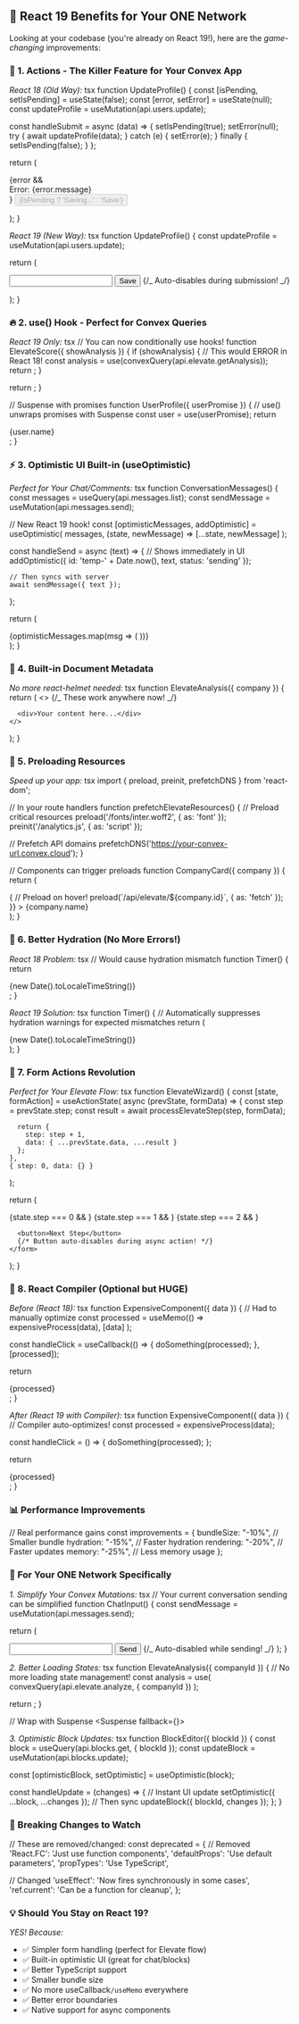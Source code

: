 ## 🚀 React 19 Benefits for Your ONE Network

Looking at your codebase (you're already on React 19!), here are the _game-changing_ improvements:

### 🎯 1. Actions - The Killer Feature for Your Convex App

_React 18 (Old Way):_
tsx
function UpdateProfile() {
const [isPending, setIsPending] = useState(false);
const [error, setError] = useState(null);
const updateProfile = useMutation(api.users.update);

const handleSubmit = async (data) => {
setIsPending(true);
setError(null);
try {
await updateProfile(data);
} catch (e) {
setError(e);
} finally {
setIsPending(false);
}
};

return (
<form onSubmit={handleSubmit}>
{error && <div>Error: {error.message}</div>}
<button disabled={isPending}>
{isPending ? 'Saving...' : 'Save'}
</button>
</form>
);
}

_React 19 (New Way):_
tsx
function UpdateProfile() {
const updateProfile = useMutation(api.users.update);

return (
<form action={updateProfile}>
<input name="name" />
<button>Save</button> {/_ Auto-disables during submission! _/}
</form>
);
}

### 🔥 2. use() Hook - Perfect for Convex Queries

_React 19 Only:_
tsx
// You can now conditionally use hooks!
function ElevateScore({ showAnalysis }) {
if (showAnalysis) {
// This would ERROR in React 18!
const analysis = use(convexQuery(api.elevate.getAnalysis));
return <AnalysisView data={analysis} />;
}

return <BasicView />;
}

// Suspense with promises
function UserProfile({ userPromise }) {
// use() unwraps promises with Suspense
const user = use(userPromise);
return <div>{user.name}</div>;
}

### ⚡ 3. Optimistic UI Built-in (useOptimistic)

_Perfect for Your Chat/Comments:_
tsx
function ConversationMessages() {
const messages = useQuery(api.messages.list);
const sendMessage = useMutation(api.messages.send);

// New React 19 hook!
const [optimisticMessages, addOptimistic] = useOptimistic(
messages,
(state, newMessage) => [...state, newMessage]
);

const handleSend = async (text) => {
// Shows immediately in UI
addOptimistic({
id: 'temp-' + Date.now(),
text,
status: 'sending'
});

    // Then syncs with server
    await sendMessage({ text });

};

return (
<div>
{optimisticMessages.map(msg => (
<Message key={msg.id} {...msg} />
))}
</div>
);
}

### 🎨 4. Built-in Document Metadata

_No more react-helmet needed:_
tsx
function ElevateAnalysis({ company }) {
return (
<>
{/_ These work anywhere now! _/}
<title>{company} - Elevate Score | ONE Network</title>
<meta name="description" content={`AI analysis of ${company}`} />
<link rel="canonical" href={`/elevate/${company}`} />

      <div>Your content here...</div>
    </>

);
}

### 🚄 5. Preloading Resources

_Speed up your app:_
tsx
import { preload, preinit, prefetchDNS } from 'react-dom';

// In your route handlers
function prefetchElevateResources() {
// Preload critical resources
preload('/fonts/inter.woff2', { as: 'font' });
preinit('/analytics.js', { as: 'script' });

// Prefetch API domains
prefetchDNS('https://your-convex-url.convex.cloud');
}

// Components can trigger preloads
function CompanyCard({ company }) {
return (
<div
onMouseEnter={() => {
// Preload on hover!
preload(`/api/elevate/${company.id}`, { as: 'fetch' });
}} >
{company.name}
</div>
);
}

### 🔄 6. Better Hydration (No More Errors!)

_React 18 Problem:_
tsx
// Would cause hydration mismatch
function Timer() {
return <div>{new Date().toLocaleTimeString()}</div>;
}

_React 19 Solution:_
tsx
function Timer() {
// Automatically suppresses hydration warnings for expected mismatches
return (
<div suppressHydrationWarning>
{new Date().toLocaleTimeString()}
</div>
);
}

### 📝 7. Form Actions Revolution

_Perfect for Your Elevate Flow:_
tsx
function ElevateWizard() {
const [state, formAction] = useActionState(
async (prevState, formData) => {
const step = prevState.step;
const result = await processElevateStep(step, formData);

      return {
        step: step + 1,
        data: { ...prevState.data, ...result }
      };
    },
    { step: 0, data: {} }

);

return (
<form action={formAction}>
{state.step === 0 && <CompanyInfo />}
{state.step === 1 && <MarketAnalysis />}
{state.step === 2 && <CustomerAvatar />}

      <button>Next Step</button>
      {/* Button auto-disables during async action! */}
    </form>

);
}

### 🧠 8. React Compiler (Optional but HUGE)

_Before (React 18):_
tsx
function ExpensiveComponent({ data }) {
// Had to manually optimize
const processed = useMemo(() =>
expensiveProcess(data), [data]
);

const handleClick = useCallback(() => {
doSomething(processed);
}, [processed]);

return <div onClick={handleClick}>{processed}</div>;
}

_After (React 19 with Compiler):_
tsx
function ExpensiveComponent({ data }) {
// Compiler auto-optimizes!
const processed = expensiveProcess(data);

const handleClick = () => {
doSomething(processed);
};

return <div onClick={handleClick}>{processed}</div>;
}

### 📊 Performance Improvements

// Real performance gains
const improvements = {
bundleSize: "-10%", // Smaller bundle
hydration: "-15%", // Faster hydration
rendering: "-20%", // Faster updates
memory: "-25%", // Less memory usage
};

### 🎯 For Your ONE Network Specifically

_1. Simplify Your Convex Mutations:_
tsx
// Your current conversation sending can be simplified
function ChatInput() {
const sendMessage = useMutation(api.messages.send);

return (
<form action={sendMessage}>
<input name="content" />
<button>Send</button> {/_ Auto-disabled while sending! _/}
</form>
);
}

_2. Better Loading States:_
tsx
function ElevateAnalysis({ companyId }) {
// No more loading state management!
const analysis = use(
convexQuery(api.elevate.analyze, { companyId })
);

return <AnalysisView data={analysis} />;
}

// Wrap with Suspense
<Suspense fallback={<AnalysisSkeleton />}>
<ElevateAnalysis companyId={id} />
</Suspense>

_3. Optimistic Block Updates:_
tsx
function BlockEditor({ blockId }) {
const block = useQuery(api.blocks.get, { blockId });
const updateBlock = useMutation(api.blocks.update);

const [optimisticBlock, setOptimistic] = useOptimistic(block);

const handleUpdate = (changes) => {
// Instant UI update
setOptimistic({ ...block, ...changes });
// Then sync
updateBlock({ blockId, changes });
};
}

### 🚨 Breaking Changes to Watch

// These are removed/changed:
const deprecated = {
// Removed
'React.FC': 'Just use function components',
'defaultProps': 'Use default parameters',
'propTypes': 'Use TypeScript',

// Changed
'useEffect': 'Now fires synchronously in some cases',
'ref.current': 'Can be a function for cleanup',
};

### 💡 Should You Stay on React 19?

_YES! Because:_

- ✅ Simpler form handling (perfect for Elevate flow)
- ✅ Built-in optimistic UI (great for chat/blocks)
- ✅ Better TypeScript support
- ✅ Smaller bundle size
- ✅ No more useCallback`/useMemo` everywhere
- ✅ Better error boundaries
- ✅ Native support for async components
